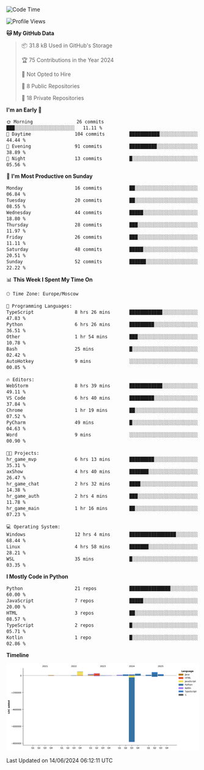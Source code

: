 <!--START_SECTION:waka-->
![Code Time](http://img.shields.io/badge/Code%20Time-371%20hrs%205%20mins-blue)

![Profile Views](http://img.shields.io/badge/Profile%20Views-2-blue)

**🐱 My GitHub Data** 

> 📦 31.8 kB Used in GitHub's Storage 
 > 
> 🏆 75 Contributions in the Year 2024
 > 
> 🚫 Not Opted to Hire
 > 
> 📜 8 Public Repositories 
 > 
> 🔑 18 Private Repositories 
 > 
**I'm an Early 🐤** 

```text
🌞 Morning                26 commits          ███░░░░░░░░░░░░░░░░░░░░░░   11.11 % 
🌆 Daytime                104 commits         ███████████░░░░░░░░░░░░░░   44.44 % 
🌃 Evening                91 commits          ██████████░░░░░░░░░░░░░░░   38.89 % 
🌙 Night                  13 commits          █░░░░░░░░░░░░░░░░░░░░░░░░   05.56 % 
```
📅 **I'm Most Productive on Sunday** 

```text
Monday                   16 commits          ██░░░░░░░░░░░░░░░░░░░░░░░   06.84 % 
Tuesday                  20 commits          ██░░░░░░░░░░░░░░░░░░░░░░░   08.55 % 
Wednesday                44 commits          █████░░░░░░░░░░░░░░░░░░░░   18.80 % 
Thursday                 28 commits          ███░░░░░░░░░░░░░░░░░░░░░░   11.97 % 
Friday                   26 commits          ███░░░░░░░░░░░░░░░░░░░░░░   11.11 % 
Saturday                 48 commits          █████░░░░░░░░░░░░░░░░░░░░   20.51 % 
Sunday                   52 commits          ██████░░░░░░░░░░░░░░░░░░░   22.22 % 
```


📊 **This Week I Spent My Time On** 

```text
🕑︎ Time Zone: Europe/Moscow

💬 Programming Languages: 
TypeScript               8 hrs 26 mins       ████████████░░░░░░░░░░░░░   47.83 % 
Python                   6 hrs 26 mins       █████████░░░░░░░░░░░░░░░░   36.51 % 
Other                    1 hr 54 mins        ███░░░░░░░░░░░░░░░░░░░░░░   10.78 % 
Bash                     25 mins             █░░░░░░░░░░░░░░░░░░░░░░░░   02.42 % 
AutoHotkey               9 mins              ░░░░░░░░░░░░░░░░░░░░░░░░░   00.85 % 

🔥 Editors: 
WebStorm                 8 hrs 39 mins       ████████████░░░░░░░░░░░░░   49.11 % 
VS Code                  6 hrs 40 mins       █████████░░░░░░░░░░░░░░░░   37.84 % 
Chrome                   1 hr 19 mins        ██░░░░░░░░░░░░░░░░░░░░░░░   07.52 % 
PyCharm                  49 mins             █░░░░░░░░░░░░░░░░░░░░░░░░   04.63 % 
Word                     9 mins              ░░░░░░░░░░░░░░░░░░░░░░░░░   00.90 % 

🐱‍💻 Projects: 
hr_game_mvp              6 hrs 13 mins       █████████░░░░░░░░░░░░░░░░   35.31 % 
axShow                   4 hrs 40 mins       ███████░░░░░░░░░░░░░░░░░░   26.47 % 
hr_game_chat             2 hrs 32 mins       ████░░░░░░░░░░░░░░░░░░░░░   14.38 % 
hr_game_auth             2 hrs 4 mins        ███░░░░░░░░░░░░░░░░░░░░░░   11.78 % 
hr_game_main             1 hr 16 mins        ██░░░░░░░░░░░░░░░░░░░░░░░   07.23 % 

💻 Operating System: 
Windows                  12 hrs 4 mins       █████████████████░░░░░░░░   68.44 % 
Linux                    4 hrs 58 mins       ███████░░░░░░░░░░░░░░░░░░   28.21 % 
WSL                      35 mins             █░░░░░░░░░░░░░░░░░░░░░░░░   03.35 % 
```

**I Mostly Code in Python** 

```text
Python                   21 repos            ███████████████░░░░░░░░░░   60.00 % 
JavaScript               7 repos             █████░░░░░░░░░░░░░░░░░░░░   20.00 % 
HTML                     3 repos             ██░░░░░░░░░░░░░░░░░░░░░░░   08.57 % 
TypeScript               2 repos             █░░░░░░░░░░░░░░░░░░░░░░░░   05.71 % 
Kotlin                   1 repo              █░░░░░░░░░░░░░░░░░░░░░░░░   02.86 % 
```



**Timeline**

![Lines of Code chart](https://raw.githubusercontent.com/adlemx/adlemx/main/assets/bar_graph.png)


 Last Updated on 14/06/2024 06:12:11 UTC
<!--END_SECTION:waka-->
